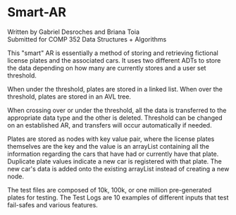 # Smart-AR
Written by Gabriel Desroches and Briana Toia  
Submitted for COMP 352 Data Structures + Algorithms
 
This "smart" AR is essentially a method of storing and retrieving fictional license plates
and the associated cars. It uses two different ADTs to store the data depending on how many are 
currently stores and a user set threshold.
 
When under the threshold, plates are stored in a linked list. 
When over the threshold, plates are stored in an AVL tree. 
  
When crossing over or under the threshold, all the data is transferred to the appropriate 
data type and the other is deleted. Threshold can be changed on an established AR, and transfers will occur 
automatically if needed.
  
Plates are stored as nodes with key value pair, where the license plates themselves are the key and the 
value is an arrayList containing all the information regarding the cars that have had or currently have that plate.
Duplicate plate values indicate a new car is registered with that plate. The new car's data is added onto
the existing arrayList instead of creating a new node.

The test files are composed of 10k, 100k, or one million pre-generated plates for testing.
The Test Logs are 10 examples of different inputs that test fail-safes and various features.
